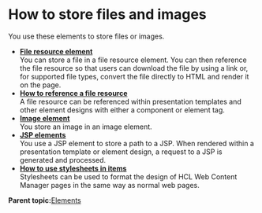 # How to store files and images 

You use these elements to store files or images.

-   **[File resource element ](../wcm/wcm_dev_elements_fileresource.md)**  
You can store a file in a file resource element. You can then reference the file resource so that users can download the file by using a link or, for supported file types, convert the file directly to HTML and render it on the page.
-   **[How to reference a file resource ](../panel_help/wcm_dev_elements_fileresource_referencing.md)**  
A file resource can be referenced within presentation templates and other element designs with either a component or element tag.
-   **[Image element ](../wcm/wcm_dev_elements_image.md)**  
You store an image in an image element.
-   **[JSP elements ](../wcm/wcm_dev_elements_jsp.md)**  
You use a JSP element to store a path to a JSP. When rendered within a presentation template or element design, a request to a JSP is generated and processed.
-   **[How to use stylesheets in items ](../wcm/wcm_dev_style-sheets.md)**  
Stylesheets can be used to format the design of HCL Web Content Manager pages in the same way as normal web pages.

**Parent topic:**[Elements ](../wcm/wcm_build.md)

